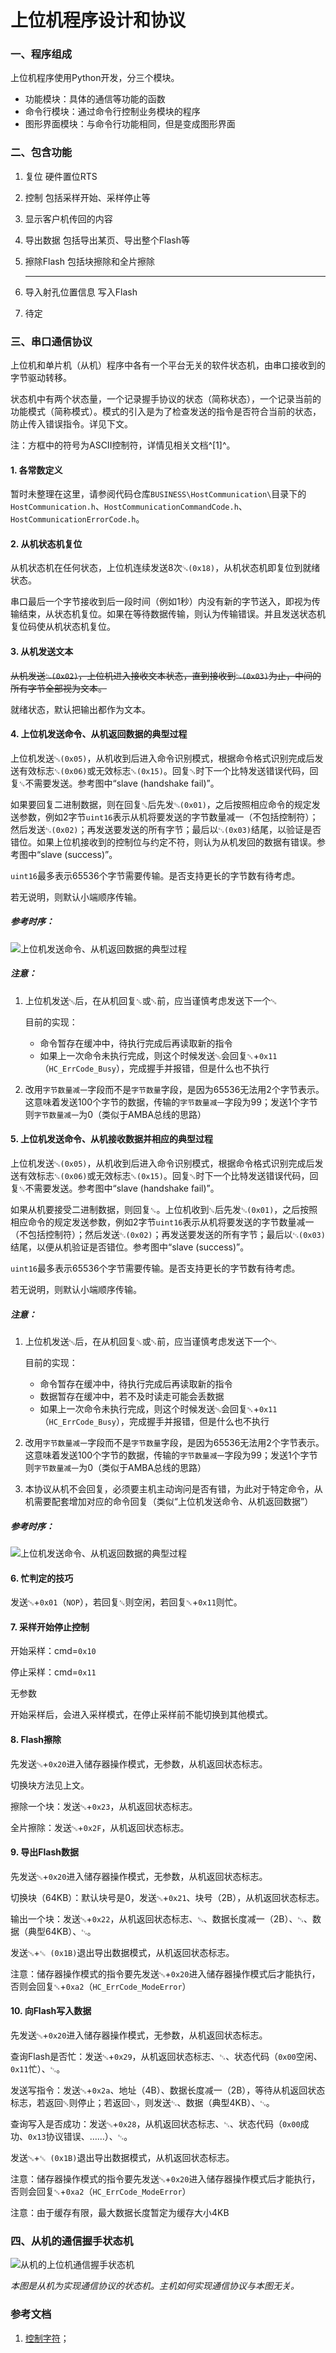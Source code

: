# 上位机程序设计和协议

### 一、程序组成

上位机程序使用Python开发，分三个模块。

- 功能模块：具体的通信等功能的函数
- 命令行模块：通过命令行控制业务模块的程序
- 图形界面模块：与命令行功能相同，但是变成图形界面

### 二、包含功能

1. 复位
    硬件置位RTS

2. 控制
    包括采样开始、采样停止等

3. 显示客户机传回的内容

4. 导出数据
    包括导出某页、导出整个Flash等

5. 擦除Flash
    包括块擦除和全片擦除

    ------

6. 导入射孔位置信息
    写入Flash

7. 待定



### 三、串口通信协议

上位机和单片机（从机）程序中各有一个平台无关的软件状态机，由串口接收到的字节驱动转移。

状态机中有两个状态量，一个记录握手协议的状态（简称状态），一个记录当前的功能模式（简称模式）。模式的引入是为了检查发送的指令是否符合当前的状态，防止传入错误指令。详见下文。

注：方框中的符号为ASCII控制符，详情见相关文档^[1]^。

#### 1. 各常数定义

暂时未整理在这里，请参阅代码仓库`BUSINESS\HostCommunication\`目录下的`HostCommunication.h`、`HostCommunicationCommandCode.h`、`HostCommunicationErrorCode.h`。

#### 2. 从机状态机复位

从机状态机在任何状态，上位机连续发送8次`␘(0x18)`，从机状态机即复位到就绪状态。

串口最后一个字节接收到后一段时间（例如1秒）内没有新的字节送入，即视为传输结束，从状态机复位。如果在等待数据传输，则认为传输错误。并且发送状态机复位码使从机状态机复位。

#### 3. 从机发送文本

~~从机发送`␂(0x02)`，上位机进入接收文本状态，直到接收到`␃(0x03)`为止，中间的所有字节全部视为文本。~~

就绪状态，默认把输出都作为文本。

#### 4. 上位机发送命令、从机返回数据的典型过程

上位机发送`␅(0x05)`，从机收到后进入命令识别模式，根据命令格式识别完成后发送有效标志`␆(0x06)`或无效标志`␕(0x15)`。回复`␕`时下一个比特发送错误代码，回复`␆`不需要发送。参考图中“slave (handshake fail)”。

如果要回复二进制数据，则在回复`␆`后先发`␁(0x01)`，之后按照相应命令的规定发送参数，例如2字节`uint16`表示从机将要发送的字节数量减一（不包括控制符）；然后发送`␂(0x02)`；再发送要发送的所有字节；最后以`␃(0x03)`结尾，以验证是否错位。如果上位机接收到的控制位与约定不符，则认为从机发回的数据有错误。参考图中“slave (success)”。

`uint16`最多表示65536个字节需要传输。是否支持更长的字节数有待考虑。

若无说明，则默认小端顺序传输。

##### 参考时序：

![上位机发送命令、从机返回数据的典型过程](上位机发送命令、从机返回数据.svg)

##### 注意：

1. 上位机发送`␅`后，在从机回复`␆`或`␕`前，应当谨慎考虑发送下一个`␅`

   目前的实现：

   - 命令暂存在缓冲中，待执行完成后再读取新的指令
   - 如果上一次命令未执行完成，则这个时候发送`␅`会回复`␕`+`0x11`（`HC_ErrCode_Busy`），完成握手并报错，但是什么也不执行

2. 改用`字节数量减一`字段而不是`字节数量`字段，是因为65536无法用2个字节表示。这意味着发送100个字节的数据，传输的`字节数量减一`字段为99；发送1个字节则`字节数量减一`为0（类似于AMBA总线的思路）

#### 5. 上位机发送命令、从机接收数据并相应的典型过程

上位机发送`␅(0x05)`，从机收到后进入命令识别模式，根据命令格式识别完成后发送有效标志`␆(0x06)`或无效标志`␕(0x15)`。回复`␕`时下一个比特发送错误代码，回复`␆`不需要发送。参考图中“slave (handshake fail)”。

如果从机要接受二进制数据，则回复`␆`。上位机收到`␆`后先发`␁(0x01)`，之后按照相应命令的规定发送参数，例如2字节`uint16`表示从机将要发送的字节数量减一（不包括控制符）；然后发送`␂(0x02)`；再发送要发送的所有字节；最后以`␃(0x03)`结尾，以便从机验证是否错位。参考图中“slave (success)”。

`uint16`最多表示65536个字节需要传输。是否支持更长的字节数有待考虑。

若无说明，则默认小端顺序传输。

##### 注意：

1. 上位机发送`␅`后，在从机回复`␆`或`␕`前，应当谨慎考虑发送下一个`␅`

    目前的实现：

    - 命令暂存在缓冲中，待执行完成后再读取新的指令
    - 数据暂存在缓冲中，若不及时读走可能会丢数据
    - 如果上一次命令未执行完成，则这个时候发送`␅`会回复`␕`+`0x11`（`HC_ErrCode_Busy`），完成握手并报错，但是什么也不执行

2. 改用`字节数量减一`字段而不是`字节数量`字段，是因为65536无法用2个字节表示。这意味着发送100个字节的数据，传输的`字节数量减一`字段为99；发送1个字节则`字节数量减一`为0（类似于AMBA总线的思路）

3. 本协议从机不会回复，必须要主机主动询问是否有错，为此对于特定命令，从机需要配套增加对应的命令回复（类似“上位机发送命令、从机返回数据”）

##### 参考时序：

![上位机发送命令、从机返回数据的典型过程](上位机发送命令、从机接收数据.svg)

#### 6. 忙判定的技巧

发送`␅`+`0x01`（`NOP`），若回复`␆`则空闲，若回复`␕`+`0x11`则忙。

#### 7. 采样开始停止控制

开始采样：cmd=`0x10`

停止采样：cmd=`0x11`

无参数

开始采样后，会进入采样模式，在停止采样前不能切换到其他模式。

#### 8. Flash擦除

先发送`␅`+`0x20`进入储存器操作模式，无参数，从机返回状态标志。

切换块方法见上文。

擦除一个块：发送`␅`+`0x23`，从机返回状态标志。

全片擦除：发送`␅`+`0x2F`，从机返回状态标志。

#### 9. 导出Flash数据

先发送`␅`+`0x20`进入储存器操作模式，无参数，从机返回状态标志。

切换块（64KB）：默认块号是0，发送`␅`+`0x21`、块号（2B），从机返回状态标志。

输出一个块：发送`␅`+`0x22`，从机返回状态标志、`␁`、数据长度减一（2B）、`␂`、数据（典型64KB）、`␃`。

发送`␅`+`␛ (0x1B)`退出导出数据模式，从机返回状态标志。

注意：储存器操作模式的指令要先发送`␅`+`0x20`进入储存器操作模式后才能执行，否则会回复`␕`+`0xa2`（`HC_ErrCode_ModeError`）

#### 10. 向Flash写入数据

先发送`␅`+`0x20`进入储存器操作模式，无参数，从机返回状态标志。

查询Flash是否忙：发送`␅`+`0x29`，从机返回状态标志、`␂`、状态代码（`0x00`空闲、`0x11`忙）、`␃`。

发送写指令：发送`␅`+`0x2a`、地址（4B）、数据长度减一（2B），等待从机返回状态标志，若返回`␕`则停止；若返回`␆`，则发送`␂`、数据（典型4KB）、`␃`。

查询写入是否成功：发送`␅`+`0x28`，从机返回状态标志、`␂`、状态代码（`0x00`成功、`0x13`协议错误、……）、`␃`。

发送`␅`+`␛ (0x1B)`退出导出数据模式，从机返回状态标志。

注意：储存器操作模式的指令要先发送`␅`+`0x20`进入储存器操作模式后才能执行，否则会回复`␕`+`0xa2`（`HC_ErrCode_ModeError`）

注意：由于缓存有限，最大数据长度暂定为缓存大小4KB

### 四、从机的通信握手状态机

![从机的上位机通信握手状态机](从机的上位机通信握手状态机.svg)

*本图是从机为实现通信协议的状态机。主机如何实现通信协议与本图无关。*

### 参考文档

1. [控制字符](https://zh.wikipedia.org/wiki/ASCII#%E6%8E%A7%E5%88%B6%E5%AD%97%E7%AC%A6)；
